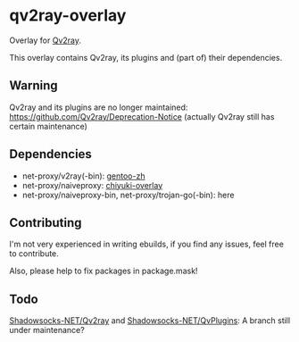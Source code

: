 # qv2ray-overlay
Overlay for [Qv2ray](https://github.com/Qv2ray/Qv2ray).

This overlay contains Qv2ray, its plugins and (part of) their dependencies. 

## Warning
Qv2ray and its plugins are no longer maintained: https://github.com/Qv2ray/Deprecation-Notice (actually Qv2ray still has certain maintenance)

## Dependencies
* net-proxy/v2ray(-bin): [gentoo-zh](https://github.com/microcai/gentoo-zh)
* net-proxy/naiveproxy: [chiyuki-overlay](https://github.com/gentoo-mirror/chiyuki-overlay)
* net-proxy/naiveproxy-bin, net-proxy/trojan-go(-bin): here

## Contributing
I'm not very experienced in writing ebuilds, if you find any issues, feel free to contribute.

Also, please help to fix packages in package.mask!

## Todo
[Shadowsocks-NET/Qv2ray](https://github.com/Shadowsocks-NET/Qv2ray) and [Shadowsocks-NET/QvPlugins](https://github.com/Shadowsocks-NET/QvPlugins): A branch still under maintenance?
